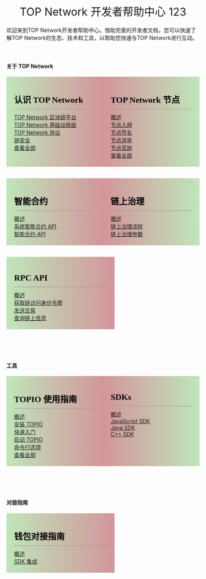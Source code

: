 
<!DOCTYPE html>
<html>
  <head>
    <meta charset="utf-8">
    <meta name="viewport" content="width=device-width,initial-scale=1.0">
    <title>docs_homepage</title>
<link href="https://cdn.bootcss.com/twitter-bootstrap/4.2.1/css/bootstrap.min.css" rel="stylesheet">

</head>

  <style scoped >
  h1, h2 {
    font-weight: normal;
  }
  ul {
    /* list-style-type: none; */
    padding: 0;
    text-align: left;
  }
  li {
    display: block;
    margin: 0;
  }
  ul a {
      font-size:22px;
  font-family:SourceSansPro-Regular;
  font-weight:400;
  color:rgba(110,111,112,1);
  position: relative;
  padding-left: 10px;
  }
  li a::before {
    content: '';
    width:4px;
    height:4px;
    border-radius: 50%;
    background:#000000;
    position: absolute;
      /* display: block; */
      left: 0;
      top: 15px;
  }
  .content-title {
    font-size:22px;
    font-family:SourceSansPro-Bold;
    font-weight:bold;
    color:rgba(0,0,0,1);
    padding-bottom: 10px;
    border-bottom: 1px solid #979797;
    text-align:left;
    margin-bottom:10px;
  }
  .content-container .content-row {
  	display: -webkit-box;
		display: -moz-box;
		display: -ms-flexbox;
		display: flex;
		-webkit-box-pack: justify;
		-moz-box-pack: justify;
		-ms-flex-pack: justify;
		justify-content: space-between;
  }
  .col-sm-6 {
  	width: 48%;
  	padding: 20px;
  	margin-bottom: 30px;
  }
  .col-sm-6:nth-child(2n+1) {
  	background: linear-gradient(to left,#d3959b,#bfe6ba);
  	background: -webkit-linear-gradient(to left,#d3959b,#bfe6ba); /* Safari 5.1-6.0 */
    background: -o-linear-gradient(to left,#d3959b,#bfe6ba); /* Opera 11.1-12.0 */ 
    background: -moz-linear-gradient(to left,#d3959b,#bfe6ba); /* Firefox 3.6-15 */
    background: linear-gradient(to left,#d3959b,#bfe6ba); /* 标准语法 */
  }
  .col-sm-6:nth-child(2n+2) {
  	background: linear-gradient(to right,#d3959b,#bfe6ba);
  	background: -webkit-linear-gradient(to right,#d3959b,#bfe6ba); /* Safari 5.1-6.0 */
    background: -o-linear-gradient(to right,#d3959b,#bfe6ba); /* Opera 11.1-12.0 */ 
    background: -moz-linear-gradient(to right,#d3959b,#bfe6ba); /* Firefox 3.6-15 */
    background: linear-gradient(to right,#d3959b,#bfe6ba); /* 标准语法 */
  }
//.content-container .content-row:first-child {
//  margin-bottom: 40px;
//}
  @media screen and (max-width:576px) {
     .content-container {
    	margin:40px 0;
    }
    .content-container .content-row {
    	display: block;
    }
    .col-sm-6 {
	  	width: 100%;
	  	padding: 20px;
	  	margin-bottom: 30px;
	  }
  }
  </style>
  <body>
  <h1 align="center">TOP Network 开发者帮助中心 123</h1>
  <div >欢迎来到TOP Network开发者帮助中心。借助完善的开发者文档，您可以快速了解TOP Network的生态、技术和工具，以帮助您快速与TOP Network进行互动。</div> 

<div ></br></br>
<!--
  -->
  <h4>关于 TOP Network</h4>
	<!--style="background-color: #f4f4f4;padding: 1.2rem 1.2rem 2.4rem;margin: 2.4rem 0;"-->
  <div class="content-container">
      <div class="row content-row">
        <div class="col-sm-6 col-xs-12">
            <p class="content-title" style="border-bottom: 1px solid #979797;">认识 TOP Network</p>
              <div>
                  <div>
                      <a href="#/docs-cn/AboutTOPNetwork/TOPNetworkPlatform">TOP Network 区块链平台</a>
                  </div>
              </div>
              <div>
                  <div>
                      <a href="#/docs-cn/AboutTOPNetwork/TOPChainInfrastructure/Overview">TOP Network 基础设施层</a>
                  </div>
              </div>
              <div>
                  <div>
                      <a href="#/docs-cn/AboutTOPNetwork/Protocol/OverView">TOP Network 协议</a>
                  </div>
              </div>
              <div>
                  <div>
                      <a href="#/docs-cn/AboutTOPNetwork/Security">链安全</a>
                  </div>
              </div>
             <div>
                  <div>
                      <a href="#/docs-cn/AboutTOPNetwork/TermList">查看全部</a>
                  </div>
              </div>
        </div>
          <div class="col-sm-6 col-xs-12">
            <p class="content-title" style="border-bottom: 1px solid #979797;">TOP Network 节点</p>
              <div>
                  <div>
                      <a href="#/docs-cn/Node/Overview">概述</a>
                  </div>
              </div>
              <div>
                  <div>
                      <a href="#/docs-cn/Node/JoiningNetwork">节点入网</a>
                  </div>
              </div>
              <div>
                  <div>
                      <a href="#/docs-cn/Node/NodeSignature">节点签名</a>
                  </div>
              </div>
              <div>
                  <div>
                      <a href="#/docs-cn/Node/NodeElection">节点选举</a>
                  </div>
              </div>
              <div>
                  <div>
                      <a href="#/docs-cn/Node/NodeReward">节点奖励</a>
                  </div>
              </div>
             <div>
                  <div>
                      <a href="#/docs-cn/Node/NodePublishment">查看全部</a>
                  </div>
              </div>
      </div>
  </div> <div class="row content-row">
        <div class="col-sm-6 col-xs-12">
            <p class="content-title" style="border-bottom: 1px solid #979797;">智能合约</p>
              <div>
                  <div>
                      <a href="#/docs-cn/SmartContract/SmartContract">概述</a>
                  </div>
              </div>
              <div>
                  <div>
                      <a href="#/docs-cn/SmartContract/SystemContractAPI">系统智能合约 API</a>
                  </div>
              </div>
              <div>
                  <div>
                      <a href="#/docs-cn/SmartContract/LuaAPI">智能合约 API</a>
                  </div>
              </div>
        </div>
          <div class="col-sm-6 col-xs-12">
            <p class="content-title" style="border-bottom: 1px solid #979797;">链上治理</p>
              <div>
                  <div>
                      <a href="#/docs-cn/On-ChainGovernance/Overview">概述</a>
                  </div>
              </div>
              <div>
                  <div>
                      <a href="#/docs-cn/On-ChainGovernance/On-ChainGovernanceProposal">链上治理流程</a>
                  </div>
              </div>
              <div>
                  <div>
                      <a href="#/docs-cn/On-ChainGovernance/On-ChainGovernanceParameters">链上治理参数</a>
                  </div>
              </div>
     </div>
  </div> <div class="row content-row">
        <div class="col-sm-6 col-xs-12">
            <p class="content-title" style="border-bottom: 1px solid #979797;">RPC API</p>
              <div>
                  <div>
                      <a href="#/docs-cn/Interface/RPC-API/Overview">概述</a>
                  </div>
              </div>
              <div>
                  <div>
                      <a href="#/docs-cn/Interface/RPC-API/requestToken">获取链访问身份令牌</a>
                  </div>
              </div>
              <div>
                  <div>
                      <a href="#/docs-cn/Interface/RPC-API/sendTransaction/sendTransaction">发送交易</a>
                  </div>
              </div>
			  <div>
                  <div>
                      <a href="#/docs-cn/Interface/RPC-API/get">查询链上信息</a>
                  </div>
              </div>
			</div>
		</div>
</div>
</div ></br></br>
<!--
  -->

  <h4>工具</h4>
  <div class="content-container">
      <div class="row content-row">
        <div class="col-sm-6 col-xs-12">
            <p class="content-title" style="border-bottom: 1px solid #979797;">TOPIO 使用指南</p>
              <div>
                  <div>
                      <a href="#/docs-cn/Tools/TOPIO/Overview">概述</a>
                  </div>
              </div>
              <div>
                  <div>
                      <a href="#/docs-cn/Tools/TOPIO/InstallTOPIO">安装 TOPIO</a>
                  </div>
              </div>
              <div>
                  <div>
                      <a href="#/docs-cn/Tools/TOPIO/QuickStart">快速入门</a>
                  </div>
              </div>
              <div>
                  <div>
                      <a href="#/docs-cn/Tools/TOPIO/StartTOPIO">启动 TOPIO</a>
                  </div>
              </div>
              <div>
                  <div>
                      <a href="#/docs-cn/Tools/TOPIO/Command-line_Options">命令行选项</a>
                  </div>
              </div>
             <div>
                  <div>
                      <a href="#/docs-cn/Tools/TOPIO/topcl/Overview">查看全部</a>
                  </div>
              </div>
			</div>
          <div class="col-sm-6 col-xs-12">
            <p class="content-title" style="border-bottom: 1px solid #979797;">SDKs</p>
              <div>
                  <div>
                      <a href="#/docs-cn/Interface/SDKs/00-overview">概述</a>
                  </div>
              </div>
              <div>
                  <div>
                      <a href="#/docs-cn/Interface/SDKs/01-javascript-sdk">JavaScript SDK</a>
                  </div>
              </div>
              <div>
                  <div>
                      <a href="#/docs-cn/Interface/SDKs/03-java-sdk">Java SDK</a>
                  </div>
              </div>
              <div>
                  <div>
                      <a href="#/docs-cn/Interface/SDKs/02-c++-sdk">C++ SDK</a>
                  </div>
              </div>
      </div>
        </div>
       </div>

</div>
</div ></br></br>
<!--
  -->
  <h4>对接指南</h4>
  <div class="content-container">
      <div class="row content-row">
        <div class="col-sm-6 col-xs-12">
            <p class="content-title" style="border-bottom: 1px solid #979797;">钱包对接指南</p>
              <div>
                  <div>
                      <a href="#/docs-cn/AccessGuide/WalletAccessGuide/Overview">概述</a>
                  </div>
              </div>
              <div>
                  <div>
                      <a href="#/docs-cn/AccessGuide/WalletAccessGuide/SDKintegartion">SDK 集成</a>
                  </div>
              </div>
				</div>
      </div>
        </div>

</div>	  
			
  </body>
</html>

